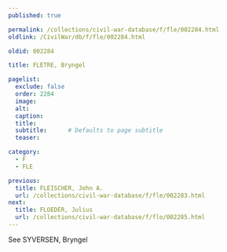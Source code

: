 ```yaml
---
published: true

permalink: /collections/civil-war-database/f/fle/002284.html
oldlink: /CivilWar/db/f/fle/002284.html

oldid: 002284

title: FLETRE, Bryngel

pagelist:
  exclude: false
  order: 2284
  image: 
  alt:
  caption:
  title:
  subtitle:      # Defaults to page subtitle
  teaser:

category: 
  - F 
  - FLE

previous:
  title: FLEISCHER, John A.
  url: /collections/civil-war-database/f/fle/002283.html  
next:
  title: FLOEDER, Julius
  url: /collections/civil-war-database/f/flo/002285.html   
---
```

See SYVERSEN, Bryngel